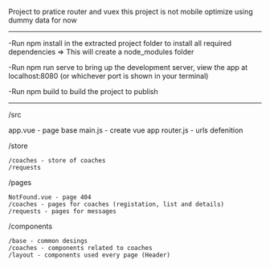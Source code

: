 Project to pratice router and vuex
this project is not mobile optimize
using dummy data for now

---

-Run npm install in the extracted project folder to install all required dependencies => This
will create a node_modules folder

-Run npm run serve to bring up the development server, view the app at localhost:8080
(or whichever port is shown in your terminal)

-Run npm build to build the project to publish

---

/src

app.vue - page base
main.js - create vue app
router.js - urls defenition

/store

    /coaches - store of coaches
    /requests

/pages

    NotFound.vue - page 404
    /coaches - pages for coaches (registation, list and details)
    /requests - pages for messages

/components

    /base - common desings
    /coaches - components related to coaches
    /layout - components used every page (Header)
